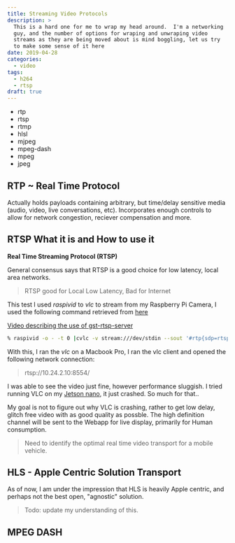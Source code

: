 ```yaml
---
title: Streaming Video Protocols
description: >
  This is a hard one for me to wrap my head around.  I'm a networking
  guy, and the number of options for wraping and unwraping video
  streams as they are being moved about is mind boggling, let us try
  to make some sense of it here
date: 2019-04-28
categories:
  - video
tags:
  - h264
  - rtsp
draft: true
---
```


- rtp
- rtsp
- rtmp
- hlsl
- mjpeg
- mpeg-dash
- mpeg
- jpeg

## RTP ~ Real Time Protocol

Actually holds payloads containing arbitrary, but time/delay sensitive
media (audio, video, live conversations, etc).  Incorporates enough
controls to allow for network congestion, reciever compensation and
more. 

## RTSP What it is and How to use it

**Real Time Streaming Protocol (RTSP)** 

General consensus says that RTSP is a good choice for low latency,
local area networks.

> RTSP good for Local Low Latency, Bad for Internet

This test I used _raspivid_ to _vlc_ to stream from my Raspberry Pi
Camera, I used the following command retrieved from
[here](http://www.mybigideas.co.uk/RPi/RPiCamera/)

[Video describing the use of gst-rtsp-server](https://gstconf.ubicast.tv/videos/latest-gstreamer-rtsp-server-features/)


```bash
% raspivid -o - -t 0 |cvlc -v stream:///dev/stdin --sout '#rtp{sdp=rtsp://:8554/}' :demux=h264
```

With this, I ran the _vlc_ on a Macbook Pro, I ran the vlc client and
opened the following network connection:

> rtsp://10.24.2.10:8554/

I was able to see the video just fine, however performance sluggish.
I tried running VLC on my [Jetson nano](http://todo), it just
crashed.  So much for that..

My goal is not to figure out why VLC is crashing, rather to get low
delay, glitch free video with as good quality as possble.  The high
definition channel will be sent to the Webapp for live display,
primarily for Human consumption.

> Need to identify the optimal real time video transport for a mobile
> vehicle. 

## HLS - Apple Centric Solution Transport

As of now, I am under the impression that HLS is heavily Apple
centric, and perhaps not the best open, "agnostic" solution.

> Todo: update my understanding of this.


## MPEG DASH

